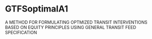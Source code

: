 # GTFSoptimalA1
A METHOD FOR FORMULATING OPTMIZED TRANSIT INTERVENTIONS BASED ON EQUITY PRINCIPLES USING GENERAL TRANSIT FEED SPECIFICATION

